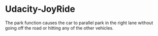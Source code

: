 # Udacity-JoyRide

The park function causes the car to parallel park in the right lane without going off the road or hitting any of the other vehicles.
